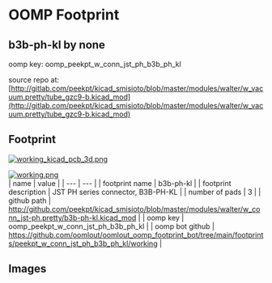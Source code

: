 # OOMP Footprint  
## b3b-ph-kl  by none  
  
oomp key: oomp_peekpt_w_conn_jst_ph_b3b_ph_kl  
  
source repo at: [http://gitlab.com/peekpt/kicad_smisioto/blob/master/modules/walter/w_vacuum.pretty/tube_gzc9-b.kicad_mod](http://gitlab.com/peekpt/kicad_smisioto/blob/master/modules/walter/w_vacuum.pretty/tube_gzc9-b.kicad_mod)  
## Footprint  
  
[![working_kicad_pcb_3d.png](working_kicad_pcb_3d_600.png)](working_kicad_pcb_3d.png)  
  
[![working.png](working_600.png)](working.png)  
| name | value | 
| --- | --- | 
| footprint name | b3b-ph-kl | 
| footprint description | JST PH series connector, B3B-PH-KL | 
| number of pads | 3 | 
| github path | http://github.com/peekpt/kicad_smisioto/blob/master/modules/walter/w_conn_jst-ph.pretty/b3b-ph-kl.kicad_mod | 
| oomp key | oomp_peekpt_w_conn_jst_ph_b3b_ph_kl | 
| oomp bot github | https://github.com/oomlout/oomlout_oomp_footprint_bot/tree/main/footprints/peekpt_w_conn_jst_ph_b3b_ph_kl/working | 
## Images  
